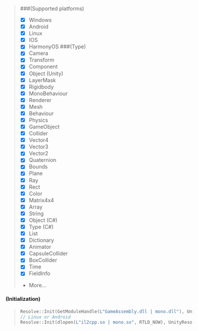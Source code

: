 > ###(Supported platforms)
> - [X] Windows
> - [X] Android
> - [X] Linux
> - [X] IOS
> - [X] HarmonyOS
> ###(Type)
> - [X] Camera
> - [X] Transform
> - [X] Component
> - [X] Object (Unity)
> - [X] LayerMask
> - [X] Rigidbody
> - [x] MonoBehaviour
> - [x] Renderer
> - [x] Mesh
> - [X] Behaviour
> - [X] Physics
> - [X] GameObject
> - [X] Collider
> - [X] Vector4
> - [X] Vector3
> - [X] Vector2
> - [X] Quaternion
> - [X] Bounds
> - [X] Plane
> - [X] Ray
> - [X] Rect
> - [X] Color
> - [X] Matrix4x4
> - [X] Array
> - [x] String
> - [x] Object (C#)
> - [X] Type (C#)
> - [X] List
> - [X] Dictionary
> - [X] Animator
> - [X] CapsuleCollider
> - [X] BoxCollider
> - [X] Time
> - [X] FieldInfo
> - More...

#### (Initialization)
> ``` c++
> Resolve::Init(GetModuleHandle(L"GameAssembly.dll | mono.dll"), UnityResolve::Mode::Mono);
> // Linux or Android
> Resolve::Init(dlopen(L"il2cpp.so | mono.so", RTLD_NOW), UnityResolve::Mode::IL2CPP);
>```
